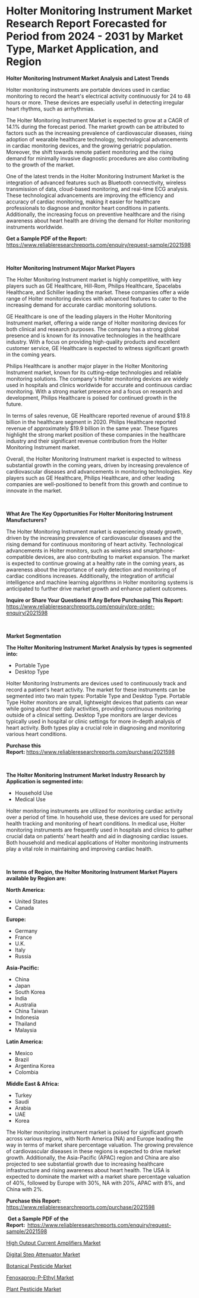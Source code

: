 <p><h1>Holter Monitoring Instrument Market Research Report Forecasted for Period from 2024 -  2031 by Market Type, Market Application, and Region</h1></p><p><strong>Holter Monitoring Instrument Market Analysis and Latest Trends</strong></p>
<p><p>Holter monitoring instruments are portable devices used in cardiac monitoring to record the heart's electrical activity continuously for 24 to 48 hours or more. These devices are especially useful in detecting irregular heart rhythms, such as arrhythmias.</p><p>The Holter Monitoring Instrument Market is expected to grow at a CAGR of 14.1% during the forecast period. The market growth can be attributed to factors such as the increasing prevalence of cardiovascular diseases, rising adoption of wearable healthcare technology, technological advancements in cardiac monitoring devices, and the growing geriatric population. Moreover, the shift towards remote patient monitoring and the rising demand for minimally invasive diagnostic procedures are also contributing to the growth of the market.</p><p>One of the latest trends in the Holter Monitoring Instrument Market is the integration of advanced features such as Bluetooth connectivity, wireless transmission of data, cloud-based monitoring, and real-time ECG analysis. These technological advancements are improving the efficiency and accuracy of cardiac monitoring, making it easier for healthcare professionals to diagnose and monitor heart conditions in patients. Additionally, the increasing focus on preventive healthcare and the rising awareness about heart health are driving the demand for Holter monitoring instruments worldwide.</p></p>
<p><strong>Get a Sample PDF of the Report:&nbsp;</strong> <a href="https://www.reliableresearchreports.com/enquiry/request-sample/2021598">https://www.reliableresearchreports.com/enquiry/request-sample/2021598</a></p>
<p>&nbsp;</p>
<p><strong>Holter Monitoring Instrument Major Market Players</strong></p>
<p><p>The Holter Monitoring Instrument market is highly competitive, with key players such as GE Healthcare, Hill-Rom, Philips Healthcare, Spacelabs Healthcare, and Schiller leading the market. These companies offer a wide range of Holter monitoring devices with advanced features to cater to the increasing demand for accurate cardiac monitoring solutions.</p><p>GE Healthcare is one of the leading players in the Holter Monitoring Instrument market, offering a wide range of Holter monitoring devices for both clinical and research purposes. The company has a strong global presence and is known for its innovative technologies in the healthcare industry. With a focus on providing high-quality products and excellent customer service, GE Healthcare is expected to witness significant growth in the coming years.</p><p>Philips Healthcare is another major player in the Holter Monitoring Instrument market, known for its cutting-edge technologies and reliable monitoring solutions. The company's Holter monitoring devices are widely used in hospitals and clinics worldwide for accurate and continuous cardiac monitoring. With a strong market presence and a focus on research and development, Philips Healthcare is poised for continued growth in the future.</p><p>In terms of sales revenue, GE Healthcare reported revenue of around $19.8 billion in the healthcare segment in 2020. Philips Healthcare reported revenue of approximately $19.9 billion in the same year. These figures highlight the strong market position of these companies in the healthcare industry and their significant revenue contribution from the Holter Monitoring Instrument market.</p><p>Overall, the Holter Monitoring Instrument market is expected to witness substantial growth in the coming years, driven by increasing prevalence of cardiovascular diseases and advancements in monitoring technologies. Key players such as GE Healthcare, Philips Healthcare, and other leading companies are well-positioned to benefit from this growth and continue to innovate in the market.</p></p>
<p>&nbsp;</p>
<p><strong>What Are The Key Opportunities For Holter Monitoring Instrument Manufacturers?</strong></p>
<p><p>The Holter Monitoring Instrument market is experiencing steady growth, driven by the increasing prevalence of cardiovascular diseases and the rising demand for continuous monitoring of heart activity. Technological advancements in Holter monitors, such as wireless and smartphone-compatible devices, are also contributing to market expansion. The market is expected to continue growing at a healthy rate in the coming years, as awareness about the importance of early detection and monitoring of cardiac conditions increases. Additionally, the integration of artificial intelligence and machine learning algorithms in Holter monitoring systems is anticipated to further drive market growth and enhance patient outcomes.</p></p>
<p><strong>Inquire or Share Your Questions If Any Before Purchasing This Report:</strong> <a href="https://www.reliableresearchreports.com/enquiry/pre-order-enquiry/2021598">https://www.reliableresearchreports.com/enquiry/pre-order-enquiry/2021598</a></p>
<p>&nbsp;</p>
<p><strong>Market Segmentation</strong></p>
<p><strong>The Holter Monitoring Instrument Market Analysis by types is segmented into:</strong></p>
<p><ul><li>Portable Type</li><li>Desktop Type</li></ul></p>
<p><p>Holter Monitoring Instruments are devices used to continuously track and record a patient's heart activity. The market for these instruments can be segmented into two main types: Portable Type and Desktop Type. Portable Type Holter monitors are small, lightweight devices that patients can wear while going about their daily activities, providing continuous monitoring outside of a clinical setting. Desktop Type monitors are larger devices typically used in hospital or clinic settings for more in-depth analysis of heart activity. Both types play a crucial role in diagnosing and monitoring various heart conditions.</p></p>
<p><strong>Purchase this Report:&nbsp;</strong><a href="https://www.reliableresearchreports.com/purchase/2021598">https://www.reliableresearchreports.com/purchase/2021598</a></p>
<p>&nbsp;</p>
<p><strong>The Holter Monitoring Instrument Market Industry Research by Application is segmented into:</strong></p>
<p><ul><li>Household Use</li><li>Medical Use</li></ul></p>
<p><p>Holter monitoring instruments are utilized for monitoring cardiac activity over a period of time. In household use, these devices are used for personal health tracking and monitoring of heart conditions. In medical use, Holter monitoring instruments are frequently used in hospitals and clinics to gather crucial data on patients' heart health and aid in diagnosing cardiac issues. Both household and medical applications of Holter monitoring instruments play a vital role in maintaining and improving cardiac health.</p></p>
<p>&nbsp;</p>
<p><strong>In terms of Region, the Holter Monitoring Instrument Market Players available by Region are:</strong></p>
<p>
    <p> <strong> North America: </strong>
        <ul>
            <li>United States</li>
            <li>Canada</li>
        </ul>
        </p> 
    <p> <strong> Europe: </strong>
        <ul>
            <li>Germany</li>
            <li>France</li>
            <li>U.K.</li>
            <li>Italy</li>
            <li>Russia</li>
        </ul>
        </p> 
    <p> <strong> Asia-Pacific: </strong>
        <ul>
            <li>China</li>
            <li>Japan</li>
            <li>South Korea</li>
            <li>India</li>
            <li>Australia</li>
            <li>China Taiwan</li>
            <li>Indonesia</li>
            <li>Thailand</li>
            <li>Malaysia</li>
        </ul>
        </p> 
    <p> <strong> Latin America: </strong>
        <ul>
            <li>Mexico</li>
            <li>Brazil</li>
            <li>Argentina Korea</li>
            <li>Colombia</li>
        </ul>
        </p> 
    <p> <strong> Middle East & Africa: </strong>
        <ul>
            <li>Turkey</li>
            <li>Saudi</li>
            <li>Arabia</li>
            <li>UAE</li>
            <li>Korea</li>
        </ul>
    </p>
    </p>
<p><p>The Holter monitoring instrument market is poised for significant growth across various regions, with North America (NA) and Europe leading the way in terms of market share percentage valuation. The growing prevalence of cardiovascular diseases in these regions is expected to drive market growth. Additionally, the Asia-Pacific (APAC) region and China are also projected to see substantial growth due to increasing healthcare infrastructure and rising awareness about heart health. The USA is expected to dominate the market with a market share percentage valuation of 40%, followed by Europe with 30%, NA with 20%, APAC with 8%, and China with 2%.</p></p>
<p><strong>Purchase this Report: </strong><a href="https://www.reliableresearchreports.com/purchase/2021598">https://www.reliableresearchreports.com/purchase/2021598</a></p>
<p>&nbsp;<strong>Get a Sample PDF of the Report:&nbsp;&nbsp;</strong><a href="https://www.reliableresearchreports.com/enquiry/request-sample/2021598">https://www.reliableresearchreports.com/enquiry/request-sample/2021598</a></p>
<p><strong></strong></p>
<p><p><a href="https://view.publitas.com/reportprime-1/high-output-current-amplifiers-market-size-share-trends-analysis-report-by-application-regional-outlook-competitive-strategies-and-segment-forecasts-2024-2031/">High Output Current Amplifiers Market</a></p><p><a href="https://view.publitas.com/reportprime-1/digital-step-attenuator-market-size-market-share-and-global-market-analysis-report-2024-2031/">Digital Step Attenuator Market</a></p><p><a href="https://rainy-horn-d69.notion.site/Botanical-Pesticide-Market-Size-Furnishes-Valuable-Information-Encompassing-Market-Share-Market-Tre-3fbc72db83604409bfb097fe75d0c9e1">Botanical Pesticide Market</a></p><p><a href="https://rainy-horn-d69.notion.site/Fenoxaprop-P-Ethyl-Market-A-Comprehensive-Report-of-its-Market-Share-Growth-Trends-2024-2031-49aea5d4794d4170b39d5a2de13fba1d">Fenoxaprop-P-Ethyl Market</a></p><p><a href="https://woozy-pyroraptor-a1f.notion.site/Plant-Pesticide-Market-Share-Market-New-Trends-Analysis-Report-By-Type-By-Application-By-End-use-ba24f7214f1143dbbe34c9ee12eb88b5">Plant Pesticide Market</a></p></p>